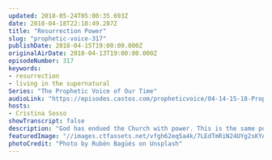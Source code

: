 ```yaml
---
updated: 2018-05-24T05:00:35.693Z
date: 2018-04-18T22:18:49.287Z
title: "Resurrection Power"
slug: "prophetic-voice-317"
publishDate: 2018-04-15T19:00:00.000Z
originalAirDate: 2018-04-13T19:00:00.000Z
episodeNumber: 317
keywords:
- resurrection
- living in the supernatural
Series: "The Prophetic Voice of Our Time"
audioLink: "https://episodes.castos.com/propheticvoice/04-14-15-18-Prophetic-Voice-of-Our-Time-[mixdown]-01.mp3"
hosts:
- Cristina Sosso
showTranscript: false
description: "God has endued the Church with power. This is the same power that resurrected Jesus from the dead and it's living inside of us! It's time for the Body of Christ to operate in this power and watch the supernatural manifest."
featuredImage: "//images.ctfassets.net/vfgh62eq5a4k/7LEdTmRiN24UYg2sKYAcQ4/58e7c0675511fe092f07bab9498377f2/photo-1518006147670-f4b8afc65e22__1_.jpg"
photoCredit: "Photo by Rubén Bagüés on Unsplash"
---
```

